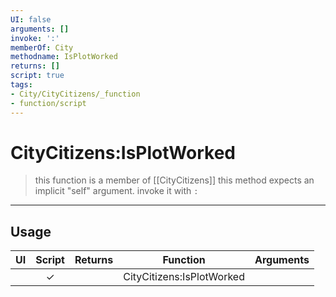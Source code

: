```yaml
---
UI: false
arguments: []
invoke: ':'
memberOf: City
methodname: IsPlotWorked
returns: []
script: true
tags:
- City/CityCitizens/_function
- function/script
---
```

# CityCitizens:IsPlotWorked
> this function is a member of [[CityCitizens]]
> this method expects an implicit "self" argument. invoke it with `:`
-----
## Usage
|  UI | Script | Returns | Function | Arguments |
|:---:|:------:|-------:|:--------:|:---------|
| |✓||CityCitizens:IsPlotWorked||
